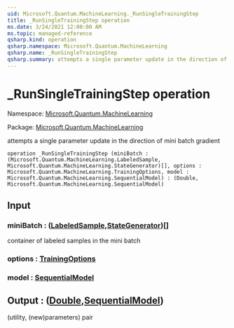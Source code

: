 ```yaml
---
uid: Microsoft.Quantum.MachineLearning._RunSingleTrainingStep
title: _RunSingleTrainingStep operation
ms.date: 3/24/2021 12:00:00 AM
ms.topic: managed-reference
qsharp.kind: operation
qsharp.namespace: Microsoft.Quantum.MachineLearning
qsharp.name: _RunSingleTrainingStep
qsharp.summary: attempts a single parameter update in the direction of mini batch gradient
---
```


# _RunSingleTrainingStep operation

Namespace: [Microsoft.Quantum.MachineLearning](xref:Microsoft.Quantum.MachineLearning)

Package: [Microsoft.Quantum.MachineLearning](https://nuget.org/packages/Microsoft.Quantum.MachineLearning)


attempts a single parameter update in the direction of mini batch gradient

```qsharp
operation _RunSingleTrainingStep (miniBatch : (Microsoft.Quantum.MachineLearning.LabeledSample, Microsoft.Quantum.MachineLearning.StateGenerator)[], options : Microsoft.Quantum.MachineLearning.TrainingOptions, model : Microsoft.Quantum.MachineLearning.SequentialModel) : (Double, Microsoft.Quantum.MachineLearning.SequentialModel)
```


## Input

### miniBatch : ([LabeledSample](xref:Microsoft.Quantum.MachineLearning.LabeledSample),[StateGenerator](xref:Microsoft.Quantum.MachineLearning.StateGenerator))[]

container of labeled samples in the mini batch


### options : [TrainingOptions](xref:Microsoft.Quantum.MachineLearning.TrainingOptions)




### model : [SequentialModel](xref:Microsoft.Quantum.MachineLearning.SequentialModel)





## Output : ([Double](xref:microsoft.quantum.lang-ref.double),[SequentialModel](xref:Microsoft.Quantum.MachineLearning.SequentialModel))

(utility, (new)parameters) pair